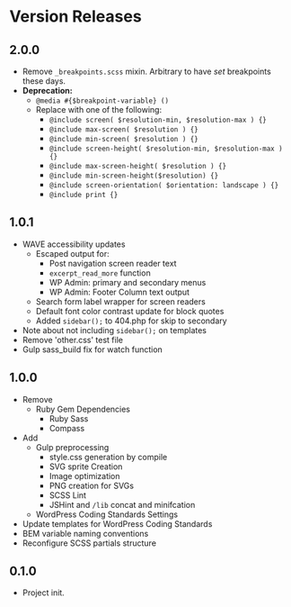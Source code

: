# Version Releases

## 2.0.0

- Remove `_breakpoints.scss` mixin.  Arbitrary to have _set_ breakpoints these days.
- __Deprecation:__
  - `@media #{$breakpoint-variable} ()`
  - Replace with one of the following:
    - `@include screen( $resolution-min, $resolution-max ) {}`
    - `@include max-screen( $resolution ) {}`
    - `@include min-screen( $resolution ) {}`
    - `@include screen-height( $resolution-min, $resolution-max ) {}`
    - `@include max-screen-height( $resolution ) {}`
    - `@include min-screen-height($resolution) {}`
    - `@include screen-orientation( $orientation: landscape ) {}`
    - `@include print {}`


## 1.0.1

- WAVE accessibility updates
  - Escaped output for:
    - Post navigation screen reader text
	- `excerpt_read_more` function
	- WP Admin: primary and secondary menus
	- WP Admin: Footer Column text output
  - Search form label wrapper for screen readers
  - Default font color contrast update for block quotes
  - Added `sidebar();` to 404.php for skip to secondary
- Note about not including `sidebar();` on templates
- Remove 'other.css' test file
- Gulp sass_build fix for watch function


## 1.0.0

- Remove
  - Ruby Gem Dependencies
    - Ruby Sass
	- Compass
- Add
  - Gulp preprocessing
    - style.css generation by compile
	- SVG sprite Creation
	- Image optimization
	- PNG creation for SVGs
    - SCSS Lint
    - JSHint and `/lib` concat and minifcation
  - WordPress Coding Standards Settings
- Update templates for WordPress Coding Standards
- BEM variable naming conventions
- Reconfigure SCSS partials structure


## 0.1.0

- Project init.
